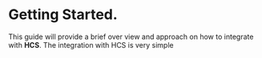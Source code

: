 # Getting Started.

This guide will provide a brief over view and approach on how to integrate with **HCS**. The integration with HCS is very simple 